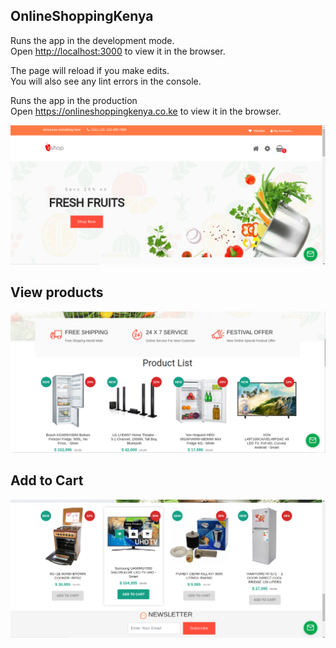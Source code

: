 ## OnlineShoppingKenya

Runs the app in the development mode.<br />
Open [http://localhost:3000](http://localhost:3000) to view it in the browser.

The page will reload if you make edits.<br />
You will also see any lint errors in the console.

Runs the app in the production <br />
Open https://onlineshoppingkenya.co.ke to view it in the browser.

![](src/assests/e-shop1.png)

## View products

![](src/assests/e-shop2.png)

## Add to Cart

![](src/assests/e-shop3.png)



